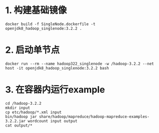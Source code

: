 # 1. 构建基础镜像
```
docker build -f SingleNode.dockerfile -t openjdk8_hadoop_singlenode:3.2.2 .
```

# 2. 启动单节点
```
docker run --rm --name hadoop322_singlenode -w /hadoop-3.2.2 --net host -it openjdk8_hadoop_singlenode:3.2.2 bash
```

# 3. 在容器内运行example
```
cd /hadoop-3.2.2
mkdir input
cp etc/hadoop/*.xml input
bin/hadoop jar share/hadoop/mapreduce/hadoop-mapreduce-examples-3.2.2.jar wordcount input output
cat output/*
```
